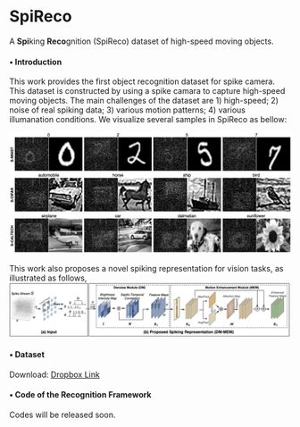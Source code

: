 # SpiReco
A **Spi**king **Reco**gnition (SpiReco) dataset of high-speed moving objects.


#### __$\bullet$ Introduction__

 
This work provides the first object recognition dataset for spike camera. This dataset is constructed by using a spike camara to capture high-speed moving objects. The main challenges of the dataset are 1) high-speed; 2) noise of real spiking data; 3) various motion patterns; 4) various illumanation conditions. We visualize several samples in SpiReco as bellow:

<div align=center>
<img alt="Figure 1 width="50%" src="https://github.com/Evin-X/SpiReco/blob/main/Figure/sample.png"/>
</div>
                                                                                              
<br/>
This work also proposes a novel spiking representation for vision tasks, as illustrated as follows,      
                                                                                                  
<div align=center>
<img alt="Figure 1 width="50%" src="https://github.com/Evin-X/SpiReco/blob/main/Figure/framework.png"/>
</div>

#### __$\bullet$ Dataset__
Download: [Dropbox Link](https://www.dropbox.com/scl/fo/mqycpdgim9slw2eghfkce/h?dl=0&rlkey=9i6nnqg7m9mv8t88e91ccmhnx)



#### __$\bullet$ Code of the Recognition Framework__
Codes will be released soon.
